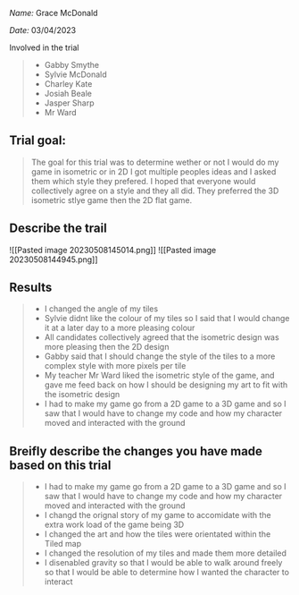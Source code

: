 _Name:_ Grace McDonald

_Date:_ 03/04/2023

Involved in the trial
>- Gabby Smythe
>- Sylvie McDonald
>- Charley Kate
>- Josiah Beale
>- Jasper Sharp
>- Mr Ward

## Trial goal:
>The goal for this trial was to determine wether or not  I would do my game in isometric or in 2D I got multiple peoples ideas and I asked them which style they prefered. I hoped that everyone would collectively agree on a style and they all did. They preferred the 3D isometric stlye game then the 2D flat game.

## Describe the trail


![[Pasted image 20230508145014.png]]
![[Pasted image 20230508144945.png]]

## Results
> - I changed the angle of my tiles
> - Sylvie didnt like the colour of my tiles so I said that I would change it at a later day to a more pleasing colour
> - All candidates collectively agreed that the isometric design was more pleasing then the 2D design
> - Gabby said that I should change the style of the tiles to a more complex style with more pixels per tile
> - My teacher Mr Ward liked the isometric style of the game, and gave me feed back on how I should be designing my art to fit with the isometric design
> - I had to make my game go from a 2D game to a 3D game and so I saw that I would have to change my code and how my character moved and interacted with the ground

## Breifly describe the changes you have made based on this trial
> - I had to make my game go from a 2D game to a 3D game and so I saw that I would have to change my code and how my character moved and interacted with the ground
> - I changd the orignal story of my game to accomidate with the extra work load of the game being 3D
> - I changed the art and how the tiles were orientated within the Tiled map
> - I changed the resolution of my tiles and made them more detailed
> - I disenabled gravity so that I would be able to walk around freely so that I would be able to determine how I wanted the character to interact